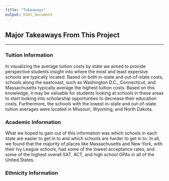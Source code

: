 ```yaml
---
title: "Takeaways"
output: html_document
---
```



## Major Takeaways From This Project
***

### Tuition Information
In visualizing the average tuition costs by state we aimed to provide perspective students insight into where the most and least expersive schools are typically located. Based on both in-state and out-of-state costs, schools along the eastcoast, such as Washington D.C., Connecticut, and Massachusetts typically average the highest tuition costs. Based on this knowledge, it may be valuable for students looking at schools in these areas to start looking into scholarship opportunties to decrease their education costs. Furthermore, the schools with the lowest in-state and out-of-state tuition averages were located in Missouri, Wyoming, and North Dakota. 


### Academic Information
What we hoped to gain out of this information was which schools in each state are easier to get in to and which schools are harder to get in to. In all, we found that the majority of places like Massachusetts and New York, with their Ivy League schools, had some of the lowest acceptance rates, and some of the highest overall SAT, ACT, and high school GPAs in all of the United States. 

### Ethnicity Information
